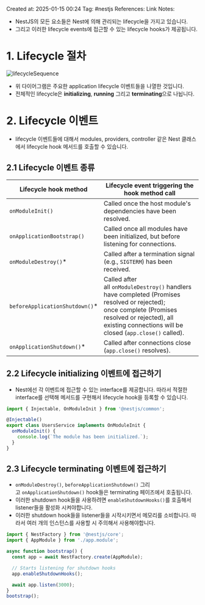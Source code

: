 Created at:  2025-01-15 00:24
Tag: #nestjs 
References:
Link Notes:

- NestJS의 모든 요소들은 Nest에 의해 관리되는 lifecycle을 가지고 있습니다. 
- 그리고 이러한 lifecycle events에 접근할 수 있는 lifecycle hooks가 제공됩니다.

# 1. Lifecycle 절차
![lifecycleSequence](https://docs.nestjs.com/assets/lifecycle-events.png)
- 위 다이어그램은 주요한 application lifecycle 이벤트들을 나열한 것입니다.
- 전체적인 lifecycle은 **initializing**, **running** 그리고 **terminating**으로 나뉩니다.
# 2. Lifecycle 이벤트
- lifecycle 이벤트들에 대해서 modules, providers, controller 같은 Nest 클래스에서 lifecycle hook 메서드를 호출할 수 있습니다.
## 2.1 Lifecycle 이벤트 종류
|Lifecycle hook method|Lifecycle event triggering the hook method call|
|---|---|
|`onModuleInit()`|Called once the host module's dependencies have been resolved.|
|`onApplicationBootstrap()`|Called once all modules have been initialized, but before listening for connections.|
|`onModuleDestroy()`*|Called after a termination signal (e.g., `SIGTERM`) has been received.|
|`beforeApplicationShutdown()`*|Called after all `onModuleDestroy()` handlers have completed (Promises resolved or rejected);  <br>once complete (Promises resolved or rejected), all existing connections will be closed (`app.close()` called).|
|`onApplicationShutdown()`*|Called after connections close (`app.close()` resolves).|

## 2.2 Lifecycle initializing 이벤트에 접근하기
- Nest에선 각 이벤트에 접근할 수 있는 interface를 제공합니다. 따라서 적절한 interface를 선택해 메서드를 구현해서 lifecycle hook을 등록할 수 있습니다.
```typescript
import { Injectable, OnModuleInit } from '@nestjs/common';

@Injectable()
export class UsersService implements OnModuleInit {
  onModuleInit() {
    console.log(`The module has been initialized.`);
  }
}
```
## 2.3 Lifecycle terminating 이벤트에 접근하기
- `onModuleDestroy()`, `beforeApplicationShutdown()` 그리고 `onApplicationShutdown()` hook들은 terminating 페이즈에서 호출됩니다.
- 이러한 shutdown hook들을 사용하려면 `enableShutdownHooks()`를 호출해서 listener들을 활성화 시켜야합니다. 
- 이러한 shutdown hook들을 listener들을 시작시키면서 메모리를 소비합니다. 따라서 여러 개의 인스턴스를 사용할 시 주의해서 사용해야합니다.
```typescript
import { NestFactory } from '@nestjs/core';
import { AppModule } from './app.module';

async function bootstrap() {
  const app = await NestFactory.create(AppModule);

  // Starts listening for shutdown hooks
  app.enableShutdownHooks();

  await app.listen(3000);
}
bootstrap();
```
